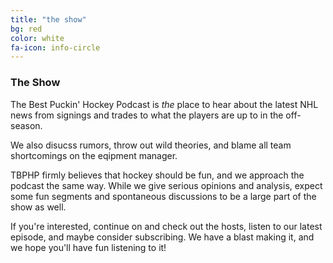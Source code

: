```yaml
---
title: "the show"
bg: red
color: white
fa-icon: info-circle
---
```


### The Show

The Best Puckin' Hockey Podcast is *the* place to hear about the latest NHL news from signings and trades to what the players are up to in the off-season.

We also disucss rumors, throw out wild theories, and blame all team shortcomings on the eqipment manager.

TBPHP firmly believes that hockey should be fun, and we approach the podcast the same way. While we give serious opinions and analysis, expect some fun segments and spontaneous discussions to be a large part of the show as well.

If you're interested, continue on and check out the hosts, listen to our latest episode, and maybe consider subscribing. We have a blast making it, and we hope you'll have fun listening to it!
